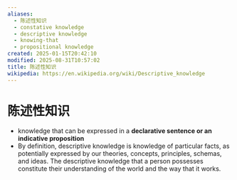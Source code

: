 ```yaml
---
aliases:
  - 陈述性知识
  - constative knowledge
  - descriptive knowledge
  - knowing-that
  - propositional knowledge
created: 2025-01-15T20:42:10
modified: 2025-08-31T10:57:02
title: 陈述性知识
wikipedia: https://en.wikipedia.org/wiki/Descriptive_knowledge
---
```


# 陈述性知识

- knowledge that can be expressed in a **declarative sentence or an indicative proposition**
- By definition, descriptive knowledge is knowledge of particular facts, as potentially expressed by our theories, concepts, principles, schemas, and ideas. The descriptive knowledge that a person possesses constitute their understanding of the world and the way that it works.
